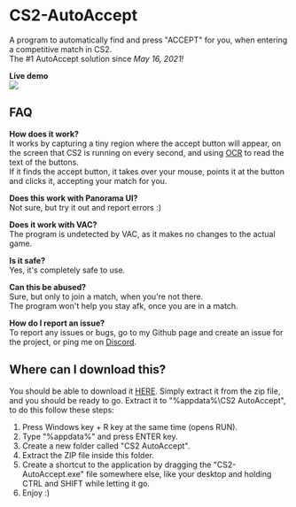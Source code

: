 # CS2-AutoAccept
A program to automatically find and press "ACCEPT" for you, when entering a competitive match in CS2.
<br>
The #1 AutoAccept solution since *May 16, 2021!*

**Live demo**
<br>
![](https://github.com/tsgsOFFICIAL/CS2-AutoAccept/blob/main/VID_20230907215625.gif)
<br>

## FAQ

**How does it work?**
<br>
It works by capturing a tiny region where the accept button will appear, on the screen that CS2 is running on every second, and using [OCR](https://aws.amazon.com/what-is/ocr/) to read the text of the buttons.<br>
If it finds the accept button, it takes over your mouse, points it at the button and clicks it, accepting your match for you.

**Does this work with Panorama UI?**
<br>
Not sure, but try it out and report errors :)

**Does it work with VAC?**
<br>
The program is undetected by VAC, as it makes no changes to the actual game.

**Is it safe?**
<br>
Yes, it's completely safe to use.

**Can this be abused?**
<br>
Sure, but only to join a match, when you're not there.
<br>
The program won't help you stay afk, once you are in a match.

**How do I report an issue?**
<br>
To report any issues or bugs, go to my Github page and create an issue for the project, or ping me on [Discord](https://discord.gg/Cddu5aJ).

## Where can I download this?

You should be able to download it [HERE](https://download-directory.github.io/?url=https://github.com/tsgsOFFICIAL/CS2-AutoAccept/tree/main/CS2-AutoAccept/bin/Release/net6.0-windows/publish/win-x86).
Simply extract it from the zip file, and you should be ready to go.
Extract it to "%appdata%\CS2 AutoAccept", to do this follow these steps:
1. Press Windows key + R key at the same time (opens RUN).
2. Type "%appdata%" and press ENTER key.
3. Create a new folder called "CS2 AutoAccept".
4. Extract the ZIP file inside this folder.
5. Create a shortcut to the application by dragging the "CS2-AutoAccept.exe" file somewhere else, like your desktop and holding CTRL and SHIFT while letting it go.
6. Enjoy :)
